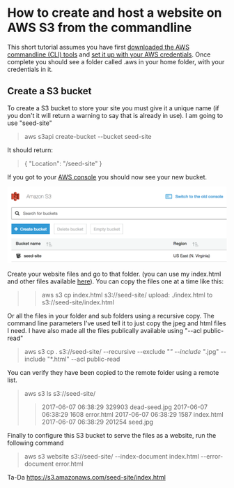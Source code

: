 
# How to create and host a website on AWS S3 from the commandline

This short tutorial assumes you have first [downloaded the AWS commandline (CLI) tools](http://docs.aws.amazon.com/cli/latest/userguide/installing.html) and [set it up with your AWS credentials](http://docs.aws.amazon.com/cli/latest/userguide/cli-chap-getting-started.html). Once complete you should see a folder called .aws in your home folder, with your credentials in it.

## Create a S3 bucket

To create a S3 bucket to store your site you must give it a unique name (if you don't it will return a warning to say that is already in use). I am going to use "seed-site"

> aws s3api create-bucket --bucket seed-site

It should return:

> {
>     "Location": "/seed-site"
> }

If you got to your [AWS console](https://console.aws.amazon.com/s3) you should now see your new bucket.

![AWS-S3-screenshot](https://github.com/brianom/aws-create-s3-website-commandline/blob/master/images/AWS-S3-screenshot.png)

Create your website files and go to that folder. (you can use my index.html and other files available [here](https://github.com/brianom/aws-create-s3-website-commandline)). You can copy the files one at a time like this:

> > aws s3 cp index.html s3://seed-site/
> upload: ./index.html to s3://seed-site/index.html

Or all the files in your folder and sub folders using a recursive copy. The command line parameters I've used tell it to just copy the jpeg and html files I need. I have also made all the files publically available using "--acl public-read"

> aws s3 cp . s3://seed-site/ --recursive --exclude "*" --include "*.jpg" --include "*.html" --acl public-read

You can verify they have been copied to the remote folder using a remote list.

> aws s3 ls s3://seed-site/
>> 2017-06-07 06:38:29     329903 dead-seed.jpg
>> 2017-06-07 06:38:29       1608 error.html
>> 2017-06-07 06:38:29       1587 index.html
>> 2017-06-07 06:38:29     201254 seed.jpg

Finally to configure this S3 bucket to serve the files as a website, run the following command

> aws s3 website s3://seed-site/ --index-document index.html --error-document error.html

Ta-Da
https://s3.amazonaws.com/seed-site/index.html
